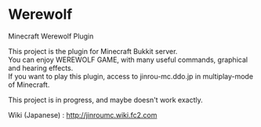 Werewolf
========

Minecraft Werewolf Plugin

This project is the plugin for Minecraft Bukkit server.  
You can enjoy WEREWOLF GAME, with many useful commands, graphical and hearing effects.  
If you want to play this plugin, access to jinrou-mc.ddo.jp in multiplay-mode of Minecraft.

This project is in progress, and maybe doesn't work exactly.

Wiki (Japanese) : http://jinroumc.wiki.fc2.com
